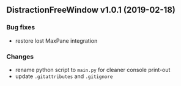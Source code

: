## DistractionFreeWindow v1.0.1 (2019-02-18)

### Bug fixes

* restore lost MaxPane integration

### Changes

* rename python script to `main.py` for cleaner console print-out
* update `.gitattributes` and `.gitignore`
